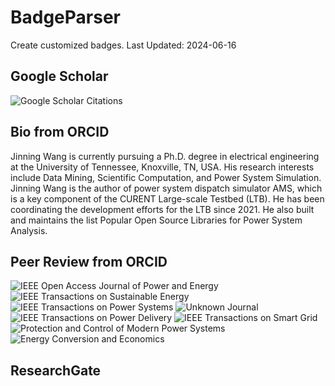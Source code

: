 # BadgeParser
Create customized badges.
Last Updated: 2024-06-16
## Google Scholar
![Google Scholar Citations](https://img.shields.io/badge/Google%20Scholar%20Citations-121-blue.svg?logo=googlescholar&link=https://scholar.google.com/citations?user=Wr7nQZAAAAAJ&hl=en&oi=ao)
## Bio from ORCID
Jinning Wang is currently pursuing a Ph.D. degree in electrical engineering at the University of Tennessee, Knoxville, TN, USA. His research interests include Data Mining, Scientific Computation, and Power System Simulation.
Jinning Wang is the author of power system dispatch simulator AMS, which is a key component of the CURENT Large-scale Testbed (LTB). He has been coordinating the development efforts for the LTB since 2021. He also built and maintains the list Popular Open Source Libraries for Power System Analysis.
## Peer Review from ORCID
![IEEE Open Access Journal of Power and Energy](https://img.shields.io/badge/IEEE%20Open%20Access%20Journal%20of%20Power%20and%20Energy-5-blue.svg)  ![IEEE Transactions on Sustainable Energy](https://img.shields.io/badge/IEEE%20Transactions%20on%20Sustainable%20Energy-5-blue.svg)  ![IEEE Transactions on Power Systems](https://img.shields.io/badge/IEEE%20Transactions%20on%20Power%20Systems-6-blue.svg)  ![Unknown Journal](https://img.shields.io/badge/Unknown%20Journal-5-blue.svg)  ![IEEE Transactions on Power Delivery](https://img.shields.io/badge/IEEE%20Transactions%20on%20Power%20Delivery-2-blue.svg)  ![IEEE Transactions on Smart Grid](https://img.shields.io/badge/IEEE%20Transactions%20on%20Smart%20Grid-7-blue.svg)  ![Protection and Control of Modern Power Systems](https://img.shields.io/badge/Protection%20and%20Control%20of%20Modern%20Power%20Systems-1-blue.svg)  ![Energy Conversion and Economics](https://img.shields.io/badge/Energy%20Conversion%20and%20Economics-1-blue.svg)  
## ResearchGate
